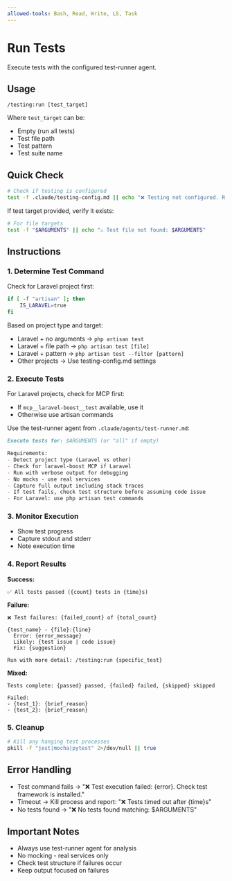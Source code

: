 ```yaml
---
allowed-tools: Bash, Read, Write, LS, Task
---
```


# Run Tests

Execute tests with the configured test-runner agent.

## Usage
```
/testing:run [test_target]
```

Where `test_target` can be:
- Empty (run all tests)
- Test file path
- Test pattern
- Test suite name

## Quick Check

```bash
# Check if testing is configured
test -f .claude/testing-config.md || echo "❌ Testing not configured. Run /testing:prime first"
```

If test target provided, verify it exists:
```bash
# For file targets
test -f "$ARGUMENTS" || echo "⚠️ Test file not found: $ARGUMENTS"
```

## Instructions

### 1. Determine Test Command

Check for Laravel project first:
```bash
if [ -f "artisan" ]; then
    IS_LARAVEL=true
fi
```

Based on project type and target:
- Laravel + no arguments → `php artisan test`
- Laravel + file path → `php artisan test [file]`
- Laravel + pattern → `php artisan test --filter [pattern]`
- Other projects → Use testing-config.md settings

### 2. Execute Tests

For Laravel projects, check for MCP first:
- If `mcp__laravel-boost__test` available, use it
- Otherwise use artisan commands

Use the test-runner agent from `.claude/agents/test-runner.md`:

```markdown
Execute tests for: $ARGUMENTS (or "all" if empty)

Requirements:
- Detect project type (Laravel vs other)
- Check for laravel-boost MCP if Laravel
- Run with verbose output for debugging
- No mocks - use real services
- Capture full output including stack traces
- If test fails, check test structure before assuming code issue
- For Laravel: use php artisan test commands
```

### 3. Monitor Execution

- Show test progress
- Capture stdout and stderr
- Note execution time

### 4. Report Results

**Success:**
```
✅ All tests passed ({count} tests in {time}s)
```

**Failure:**
```
❌ Test failures: {failed_count} of {total_count}

{test_name} - {file}:{line}
  Error: {error_message}
  Likely: {test issue | code issue}
  Fix: {suggestion}

Run with more detail: /testing:run {specific_test}
```

**Mixed:**
```
Tests complete: {passed} passed, {failed} failed, {skipped} skipped

Failed:
- {test_1}: {brief_reason}
- {test_2}: {brief_reason}
```

### 5. Cleanup

```bash
# Kill any hanging test processes
pkill -f "jest|mocha|pytest" 2>/dev/null || true
```

## Error Handling

- Test command fails → "❌ Test execution failed: {error}. Check test framework is installed."
- Timeout → Kill process and report: "❌ Tests timed out after {time}s"
- No tests found → "❌ No tests found matching: $ARGUMENTS"

## Important Notes

- Always use test-runner agent for analysis
- No mocking - real services only
- Check test structure if failures occur
- Keep output focused on failures